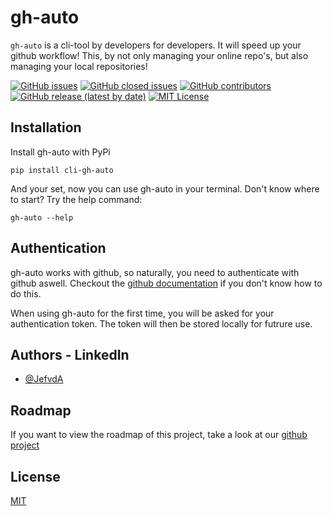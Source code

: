 
# gh-auto

`gh-auto` is a cli-tool by developers for developers. It will speed up your github workflow! This, by not only managing your online repo's, but also managing your local repositories!

[![GitHub issues](https://img.shields.io/github/issues-raw/JefvdA/gh-auto)](https://github.com/JefvdA/gh-auto/issues)
[![GitHub closed issues](https://img.shields.io/github/issues-closed-raw/JefvdA/gh-auto)](https://github.com/JefvdA/gh-auto/issues?q=is%3Aissue+is%3Aclosed)
[![GitHub contributors](https://img.shields.io/github/contributors-anon/JefvdA/gh-auto)](https://github.com/JefvdA/gh-auto/graphs/contributors)
[![GitHub release (latest by date)](https://img.shields.io/github/v/release/JefvdA/gh-auto)](https://github.com/JefvdA/gh-auto/releases)
[![MIT License](https://img.shields.io/badge/License-MIT-green.svg)](https://github.com/JefvdA/gh-auto/blob/main/LICENCE.md)
## Installation

Install gh-auto with PyPi

```
pip install cli-gh-auto
```

And your set, now you can use gh-auto in your terminal.
Don't know where to start? Try the help command:
```
gh-auto --help
```
    
## Authentication

gh-auto works with github, so naturally, you need to authenticate with github aswell.
Checkout the [github documentation](https://docs.github.com/en/authentication/keeping-your-account-and-data-secure/creating-a-personal-access-token) if you don't know how to do this.

When using gh-auto for the first time, you will be asked for your authentication token. The token will then be  stored locally for futrure use.
## Authors - LinkedIn

- [@JefvdA](https://www.linkedin.com/in/jefvda/)


## Roadmap 

If you want to view the roadmap of this project, take a look at our [github project](https://github.com/users/JefvdA/projects/1)

## License

[MIT](https://github.com/JefvdA/gh-auto/blob/main/LICENCE.md)
